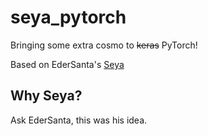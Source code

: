 # seya_pytorch
Bringing some extra cosmo to ~~keras~~ PyTorch!

Based on EderSanta's [Seya](https://github.com/EderSantana/seya)

## Why Seya?
Ask EderSanta, this was his idea.
